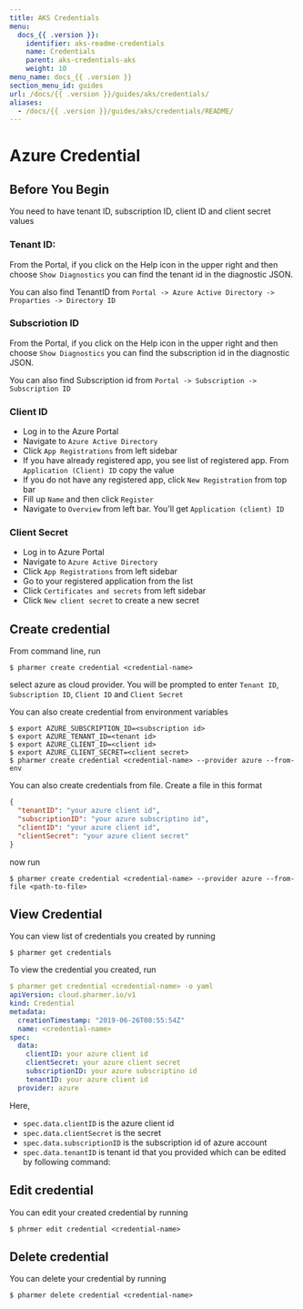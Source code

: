```yaml
---
title: AKS Credentials
menu:
  docs_{{ .version }}:
    identifier: aks-readme-credentials
    name: Credentials
    parent: aks-credentials-aks
    weight: 10
menu_name: docs_{{ .version }}
section_menu_id: guides
url: /docs/{{ .version }}/guides/aks/credentials/
aliases:
  - /docs/{{ .version }}/guides/aks/credentials/README/
---
```


# Azure Credential


## Before You Begin

You need to have tenant ID, subscription ID, client ID and client secret values

### Tenant ID:

From the Portal, if you click on the Help icon in the upper right and then choose `Show Diagnostics` you can find the tenant id in the diagnostic JSON.

You can also find TenantID from `Portal -> Azure Active Directory -> Proparties -> Directory ID`

### Subscriotion ID

From the Portal, if you click on the Help icon in the upper right and then choose `Show Diagnostics` you can find the subscription id in the diagnostic JSON.

You can also find Subscription id from `Portal -> Subscription -> Subscription ID`

### Client ID

- Log in to the Azure Portal
- Navigate to `Azure Active Directory`
- Click `App Registrations` from left sidebar
- If you have already registered app, you see list of registered app. From `Application (Client) ID` copy the value
- If you do not have any registered app, click `New Registration` from top bar
- Fill up `Name` and then click `Register`
- Navigate to `Overview` from left bar. You'll get `Application (client) ID`

### Client Secret

- Log in to Azure Portal
- Navigate to `Azure Active Directory`
- Click `App Registrations` from left sidebar
- Go to your registered application from the list
- Click `Certificates and secrets` from left sidebar
- Click `New client secret` to create a new secret


## Create credential

From command line, run

```console
$ pharmer create credential <credential-name>
```

select azure as cloud provider. You will be prompted to enter `Tenant ID`, `Subscription ID`, `Client ID` and `Client Secret`

You can also create credential from environment variables

```console
$ export AZURE_SUBSCRIPTION_ID=<subscription id>
$ export AZURE_TENANT_ID=<tenant id>
$ export AZURE_CLIENT_ID=<client id>
$ export AZURE_CLIENT_SECRET=<client secret>
$ pharmer create credential <credential-name> --provider azure --from-env
```

You can also create credentials from file. Create a file in this format

```json
{
  "tenantID": "your azure client id",
  "subscriptionID": "your azure subscriptino id",
  "clientID": "your azure client id",
  "clientSecret": "your azure client secret"
}
```

now run

```console
$ pharmer create credential <credential-name> --provider azure --from-file <path-to-file>
```

## View Credential

You can view list of credentials you created by running

```console
$ pharmer get credentials
```

To view the credential you created, run

```yaml
$ pharmer get credential <credential-name> -o yaml
apiVersion: cloud.pharmer.io/v1
kind: Credential
metadata:
  creationTimestamp: "2019-06-26T08:55:54Z"
  name: <credential-name>
spec:
  data:
    clientID: your azure client id
    clientSecret: your azure client secret
    subscriptionID: your azure subscriptino id
    tenantID: your azure client id
  provider: azure
```

Here,
 - `spec.data.clientID` is the azure client id
 - `spec.data.clientSecret` is the secret
 - `spec.data.subscriptionID`  is the subscription id of azure account
 - `spec.data.tenantID` is tenant id that you provided which can be edited by following command:


## Edit credential

You can edit your created credential by running

```console
$ phrmer edit credential <credential-name>
```

## Delete credential

You can delete your credential by running

```console
$ pharmer delete credential <credential-name>
```
